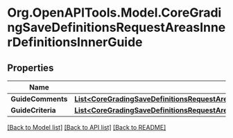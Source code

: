 # Org.OpenAPITools.Model.CoreGradingSaveDefinitionsRequestAreasInnerDefinitionsInnerGuide

## Properties

Name | Type | Description | Notes
------------ | ------------- | ------------- | -------------
**GuideComments** | [**List&lt;CoreGradingSaveDefinitionsRequestAreasInnerDefinitionsInnerGuideGuideCommentsInner&gt;**](CoreGradingSaveDefinitionsRequestAreasInnerDefinitionsInnerGuideGuideCommentsInner.md) |  | [optional] 
**GuideCriteria** | [**List&lt;CoreGradingSaveDefinitionsRequestAreasInnerDefinitionsInnerGuideGuideCriteriaInner&gt;**](CoreGradingSaveDefinitionsRequestAreasInnerDefinitionsInnerGuideGuideCriteriaInner.md) |  | [optional] 

[[Back to Model list]](../README.md#documentation-for-models) [[Back to API list]](../README.md#documentation-for-api-endpoints) [[Back to README]](../README.md)

